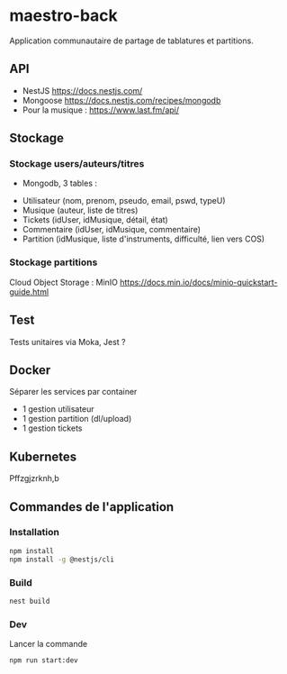 # maestro-back

Application communautaire de partage de tablatures et partitions.

## API

 - NestJS https://docs.nestjs.com/
 - Mongoose https://docs.nestjs.com/recipes/mongodb
 - Pour la musique : https://www.last.fm/api/

## Stockage

### Stockage users/auteurs/titres

 * Mongodb, 3 tables :
 - Utilisateur (nom, prenom, pseudo, email, pswd, typeU)
 - Musique (auteur, liste de titres)
 - Tickets (idUser, idMusique, détail, état)
 - Commentaire (idUser, idMusique, commentaire)
 - Partition (idMusique, liste d'instruments, difficulté, lien vers COS)

### Stockage partitions

Cloud Object Storage : MinIO  https://docs.min.io/docs/minio-quickstart-guide.html

## Test

Tests unitaires via Moka, Jest ?

## Docker

Séparer les services par container
 - 1 gestion utilisateur
 - 1 gestion partition (dl/upload)
 - 1 gestion tickets

## Kubernetes

Pffzgjzrknh,b


## Commandes de l'application 

### Installation

```sh
npm install
npm install -g @nestjs/cli
```
### Build
```sh
nest build
```
### Dev
Lancer la commande
```sh
npm run start:dev
```

